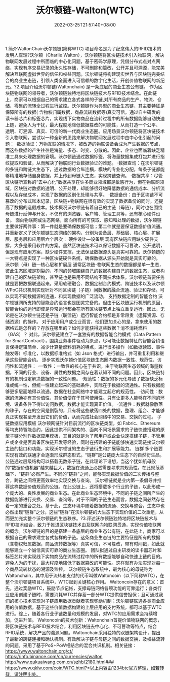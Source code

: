 ﻿---
weight: 
title: "沃尔顿链-Walton(WTC)"
description: "WaltonChain沃尔顿链(简称WTC) 命名是为了纪念伟大的RFID技术的发明人查理?沃尔顿（Charlie Walton），沃尔顿链将区块链技术引入物联网，解决物联网发展过程中所面临的中心化问题..."
date: 2022-03-25T21:57:40+08:00
lastmod: 2022-03-25T16:45:40+08:00
draft: false
authors: ["Metabd"]
featuredImage: "woerdunlian-waltonwtc.webp"
link: ""
tags: ["数字代币","沃尔顿链-Walton(WTC)"]
categories: ["navigation"]
navigation: ["数字代币"]
lightgallery: true
toc: true
pinned: false
recommend: false
recommend1: false
---
1.简介WaltonChain沃尔顿链(简称WTC) 项目命名是为了纪念伟大的RFID技术的发明人查理?沃尔顿（Charlie Walton），沃尔顿链将区块链技术引入物联网，解决物联网发展过程中所面临的中心化问题，基于密码学原理，凭借分布式点对点网络，实现有序交易记录的永久性存储，不可删除和篡改，公开并且可溯源，能完美解决互联网虚拟世界的信任和权益问题。沃尔顿链将构建现实世界与区块链完美结合的商业生态链，引领人类全面进入可信赖的数字化生活，开创价值物联网的新纪元。?2.项目介绍沃尔顿链(Waltonchain) 是一条底层的商业生态公有链。 作为区块链物联网的领导者，沃尔顿链独特地将区块链技术与RFID技术结合。在此链上，商家可以根据自己的需求建立各式各样的子链,对所有商品的生产、物流、仓储、零售的流转全过程进行监控。沃尔顿链作为典型的商业生态链，其主要特征是保障所有的数据( 含物权归属数据，商品流转数据等)真实可信。通过自主研发的读卡器芯片和标签芯片，实现线下实物商品在流转过程中的所有数据能够自动快速上链，避免人为干扰，最大程度地降低数据篡改的可能性，从而打造一个公平、 透明、可溯源、真实、可信的新一代商业生态圈。应用场景沃尔顿链将区块链技术引入物联网，尝试以一种全新的思路来解决物联网发展过程中由中心化引起的问题：
·数据验证：万物互联的情况下，被改造的物联设备会成为产生数据的节点，而这些数据的产生往往是海量、多态、时变、分散的。因此，企业也面临着缺乏精准工具来处理数据的窘境。沃尔顿链通过数据标签，将海量数据集成打包并进行指纹提取和验证，从而解决了物联网行业数据验证的难题。
·数据查询：在沃尔顿链的多链和跨链大生态下，通过数据的合纵连横，模块的专业化分配，每条子链都能够精准地存储自身数据，并上传到母链大生态，实现跨链查询。
·数据共享：尽管区块链所宣称的“去中心化”数据共享在许多商业领域都是敏感行为，但在物联网领域，区块链对数据的透明、公开处理，却能够很好地降低数据的通信成本、分析流程以及存储成本，实现了数据的区别化处理与共享。
·数据备份：由于区块链不可篡改的分布式账本记录，区块链+物联网在很有效的实现了数据备份的同时，还提高了数据的造假成本。技术概况沃尔顿链有着自己的主链（母链），同时也在围绕母链进行延伸与开发，不仅有的浏览器、客户端、管理工具等，还有核心硬件设备。
面向物联网或生态网络，面向所有的可获取、感知和处理的数据，沃尔顿链主要做好两件事：第一件就是要确保数据可信；第二件就是要保证数据价值流通。并重新定义了沃尔顿链生态网络的架构，分别为设备层、基础层、核心层、扩展层、服务层和应用层六个层次：
硬件设计—设备层
现有区块链应用缺少硬件支撑，大多是采用软件的方案。虽然区块链技术可以保证数据不可篡改，公开透明，但是现有应用方案，缺少硬件支撑，无法保证数据源头是真实可靠的。沃尔顿链的一大特点是实现了一种区块链硬件系统，确保数据从源头开始就是真实可靠的。
沃尔顿（母）链—核心层和扩展层
通常区块链-物联网生态的数据都是单一生态，彼此生态区域是割裂的，不同的领域围绕自己的数据构建自己的数据生态，或者构建自己的区块链架构，甚至链也是采用不同结构不同技术体系。沃尔顿链首要任务就是要把数据联通起来。采用软硬融合、数据定制合约模式、跨链技术以及沃尔顿 WPoC共识机制实现针对不同区块链（子链）间数据的融合流通、验证和存储。可以实现不同数据源的连通，和实现数据的广泛流动。
支持数据定制的智能合约
沃尔顿链网所支持的智能合约语言也是图灵完备的。但由于区块链运行机制的原因，智能合约的运行即使是异常运行都会在所有区块链节点上独立重复运行。因此，无论是在沃尔顿主链还是子链（联盟链）运行智能合约都是非常昂贵（运算资源、存储资源）的操作。
对于应用用户或企业而言，他们更加关心的是，拿来使用的数据格式是怎样的？存放在哪里的？如何才能获得这些数据？消不消耗燃料（GAS）？
对此，沃尔顿链建立了一套独有的数据智能合约模式（Data Pattern for SmartContract），围绕业务事件驱动为原点，尽可能让数据特征的智能合约语言保持逻辑简单、减少计算量燃料消耗的特点，进行很多操作（如数据读取、事件触发等）标准化，以数据标准格式（如 Json 格式）进行输出，并可重复利用和继承这些智能合约。
逐步实现沃尔顿价值区块链生态圈内数据一致性、规范性、访问性和流通性：
·一致性：一致性的核心在于共识，由于物联网生态领域的海量数据，不同的行业、设备、属性的数据之间存在着认知不同的问题。因此，区块链特有的机制设定解决数据的一致性问题。
·规范性：数据的多元化导致了数据缺乏标准或统一性，但统一性建立起来的基础条件，实际在于数据的流通性。只有数据能够更多层面地得以流通，数据在社会网络中才能建立起它的规范性。
·访问性：数据的流通亦有其价值性，其价值便在于其可使用性。只有让更多人能够在不同的环境、设备条件下得以访问数据，数据才能实现真正价值。
·流通性：数据就像散落的珠子，存在的空间是割裂的，只有将这些散落四处的数据，整理、组合、才能够真正实现甚至开发出它们的价值，从而完成社会网络中的交易、交换的过程。
子链数据应用模板
沃尔顿网链针对目前流行的区块链类型，如 Fabric、Ethereum 等均支持智能合约，因此提供不同架构的、面向不同场景需求的子链快速搭建的原型子链分别作数据应用模板，其目的就是为了帮用户或企业快速搭建子链，不管用户或企业是否具备区块链开发等经验，同时在搭建的子链能够快速实现链接沃尔顿主链的接口和功能，实现沃尔顿链的生态子链衍生和扩展等能力。
链群
多个链要实现有效的联通才会逐渐形成群态形式。“链群”是公链庞大生态下的自然衍生品。公链通过层级结构可以搭载无数条子链，在此理论下设想，当这个犹如航母般的“数据价值机器”越来越巨大，数据在流通上必然需要寻求其规范性。在此规范基础下，“链群”必然产生。不同的“链群”之间，能够实现数据价值的二次传播与整合，跨链之间将更高效率地实现交换与查询。
沃尔顿链就是业内第一条倡导并推荐这样数据价值规范的公链。在此公链上，还将搭载多个行业的子链，以此形成一个庞大的、良性发展的商业生态。在此商业生态环境中，不同的子链之间所产生的数据能够进行交换、交易、查询等。对于不同的子链生态而言，数据之间必然存在着一定的重合之处。基于此，生态环境中随着数据的流通、交换与整合，生态中也必然出现“链群”之分。这些“链群”在沃尔顿链的大生态下实现价值的二次重组，从而更加充实整个沃尔顿链的生态秩序。?3.评述沃尔顿链独特地将区块链技术与RFID技术结合，致力于推进区块链技术由互联网向物联网贯通，实现价值物联网的概念。沃尔顿链的目的是搭建一条底层的商业生态公有链，在此链上，商家可以根据自己的需求建立各式各样的子链。这条商业生态链的主要特征是所有的数据（含物权归属数据，商品流转数据等）真实可信，不可篡改，带有时间戳，如此就能够建立一个诚信真实可靠的商业生态圈。
团队拟通过自主研发的读卡器芯片和标签芯片来实现线下实物商品在流转过程中的所有数据能够自动快速上链的目的。避免人为的干扰，最大程度地降低了数据篡改的可能性。这样就有办法实现对每一个商品流转状态的溯源及监控。
沃尔顿链生态系统中，最为核心的母链称为Waltonchain，其中用于流转和支付的代币叫做Waltoncoin（以下简称WTC），在整个沃尔顿链项目系统中，WTC起到关键核心作用。
Waltoncoin存在的意义：首先，通过奖励WTC，鼓励节点记帐，支撑母链网络各项功能的可靠运行；各类行业应用创建子链时，需要消耗WTC并存蓄一部分WTC提供信誉担保；且可通过我们的核心技术实现对子链应用数据贡献者实现奖励机制；沃尔顿链联通各类商业应用的价值数据，基于这些价值数据构建的上层应用的支付系统，都可以基于WTC进行。综上，随着各行业子链数量和规模的发展，对WTC的应用需求会持续增加，促进升值。
Waltoncoin的技术创新：Waltonchain首提价值物联网的概念，将区块链技术与RFID技术结合，利用区块链去中心化、不可篡改等特点，结合RFID系统，解决产品的溯源问题。Waltonchain采用独特的双链架构设计，提出了最新的跨链连接和确认机制。有效解决子链与母链之间的数据交换，及权益流转的问题。采用了基于PoS+PoW相结合的混合共识机制。相关链接：https://www.waltonchain.org/ct/
https://info.binance.com/cn/currencies/walton
http://www.qukuaiwang.com.cn/szhb/2180.html###
https://www.qklw.com/coin/WTC.html?*以上内容由1234btc官方整理，如若转载，请注明出处。

